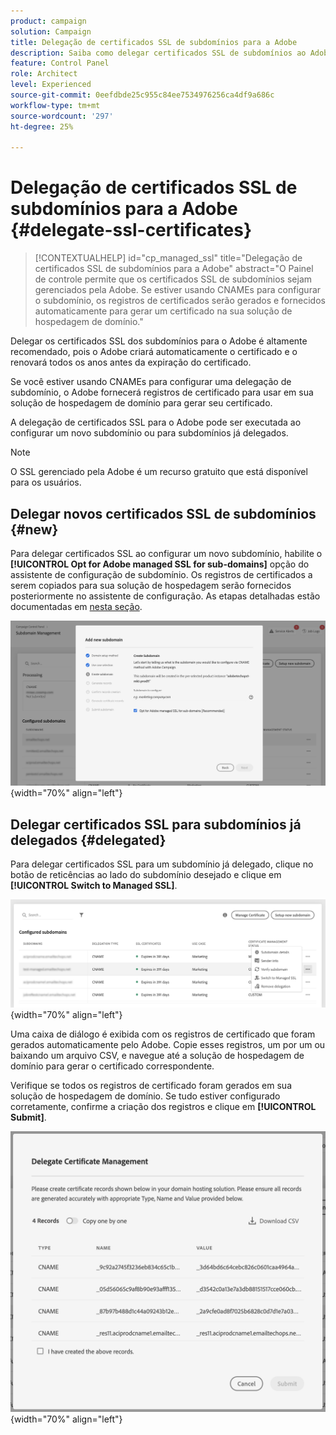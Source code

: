 ```yaml
---
product: campaign
solution: Campaign
title: Delegação de certificados SSL de subdomínios para a Adobe
description: Saiba como delegar certificados SSL de subdomínios ao Adobe
feature: Control Panel
role: Architect
level: Experienced
source-git-commit: 0eefdbde25c955c84ee7534976256ca4df9a686c
workflow-type: tm+mt
source-wordcount: '297'
ht-degree: 25%

---
```


# Delegação de certificados SSL de subdomínios para a Adobe {#delegate-ssl-certificates}

>[!CONTEXTUALHELP]
>id="cp_managed_ssl"
>title="Delegação de certificados SSL de subdomínios para a Adobe"
>abstract="O Painel de controle permite que os certificados SSL de subdomínios sejam gerenciados pela Adobe. Se estiver usando CNAMEs para configurar o subdomínio, os registros de certificados serão gerados e fornecidos automaticamente para gerar um certificado na sua solução de hospedagem de domínio."

Delegar os certificados SSL dos subdomínios para o Adobe é altamente recomendado, pois o Adobe criará automaticamente o certificado e o renovará todos os anos antes da expiração do certificado.

Se você estiver usando CNAMEs para configurar uma delegação de subdomínio, o Adobe fornecerá registros de certificado para usar em sua solução de hospedagem de domínio para gerar seu certificado.

A delegação de certificados SSL para o Adobe pode ser executada ao configurar um novo subdomínio ou para subdomínios já delegados.

>[!NOTE]
>
>O SSL gerenciado pela Adobe é um recurso gratuito que está disponível para os usuários.

## Delegar novos certificados SSL de subdomínios {#new}

Para delegar certificados SSL ao configurar um novo subdomínio, habilite o **[!UICONTROL Opt for Adobe managed SSL for sub-domains]** opção do assistente de configuração de subdomínio. Os registros de certificados a serem copiados para sua solução de hospedagem serão fornecidos posteriormente no assistente de configuração. As etapas detalhadas estão documentadas em [nesta seção](setting-up-new-subdomain.md).

![](assets/cname-adobe-managed.png){width="70%" align="left"}

## Delegar certificados SSL para subdomínios já delegados {#delegated}

Para delegar certificados SSL para um subdomínio já delegado, clique no botão de reticências ao lado do subdomínio desejado e clique em **[!UICONTROL Switch to Managed SSL]**.

![](assets/delegate-ssl-list.png){width="70%" align="left"}

Uma caixa de diálogo é exibida com os registros de certificado que foram gerados automaticamente pelo Adobe. Copie esses registros, um por um ou baixando um arquivo CSV, e navegue até a solução de hospedagem de domínio para gerar o certificado correspondente.

Verifique se todos os registros de certificado foram gerados em sua solução de hospedagem de domínio. Se tudo estiver configurado corretamente, confirme a criação dos registros e clique em **[!UICONTROL Submit]**.

![](assets/delegate-ssl.png){width="70%" align="left"}
